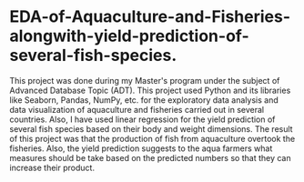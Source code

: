 # EDA-of-Aquaculture-and-Fisheries-alongwith-yield-prediction-of-several-fish-species.

This project was done during my Master's program under the subject of Advanced Database Topic (ADT).
This project used Python and its libraries like Seaborn, Pandas, NumPy, etc. for the exploratory data analysis and data visualization of aquaculture and fisheries carried out in several countries. Also, I have used linear regression for the yield prediction of several fish species based on their body and weight dimensions.
The result of this project was that the production of fish from aquaculture overtook the fisheries. Also, the yield prediction suggests to the aqua farmers what measures should be take based on the predicted numbers so that they can increase their product.
